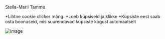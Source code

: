 Stella-Marii Tamme

*Lihtne cookie clicker mäng. 
*Loeb küpsiseid ja klikke
*Küpsiste eest saab osta boonuseid, mis suurendavad küpsiste kogust automaatselt

![image](https://user-images.githubusercontent.com/66253869/113759043-4efd4900-971d-11eb-9b34-93849d3e9717.png)
